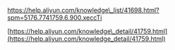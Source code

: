 https://help.aliyun.com/knowledge\_list/41698.html?spm=5176.7741759.6.900.xeccTi



[https://help.aliyun.com/knowledge\_detail/41759.html](https://help.aliyun.com/knowledge_detail/41759.html)

